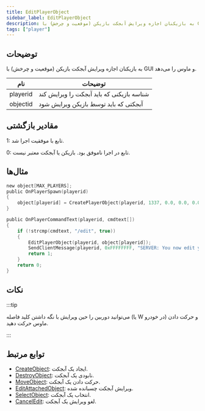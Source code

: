 ```yaml
---
title: EditPlayerObject
sidebar_label: EditPlayerObject
description: به بازیکنان اجازه ویرایش آبجکت بازیکن (موقعیت و چرخش) با GUI و ماوس را می‌دهد.
tags: ["player"]
---
```


## توضیحات

به بازیکنان اجازه ویرایش آبجکت بازیکن (موقعیت و چرخش) با GUI و ماوس را می‌دهد.

| نام     | توضیحات                                         |
| -------- | ----------------------------------------------- |
| playerid | شناسه بازیکنی که باید آبجکت را ویرایش کند    |
| objectid | آبجکتی که باید توسط بازیکن ویرایش شود        |

## مقادیر بازگشتی

1: تابع با موفقیت اجرا شد.

0: تابع در اجرا ناموفق بود. بازیکن یا آبجکت معتبر نیست.

## مثال‌ها

```c
new object[MAX_PLAYERS];
public OnPlayerSpawn(playerid)
{
    object[playerid] = CreatePlayerObject(playerid, 1337, 0.0, 0.0, 0.0, 0.0, 0.0, 0.0);
}

public OnPlayerCommandText(playerid, cmdtext[])
{
    if (!strcmp(cmdtext, "/edit", true))
    {
        EditPlayerObject(playerid, object[playerid]);
        SendClientMessage(playerid, 0xFFFFFFFF, "SERVER: You now edit your object!");
        return 1;
    }
    return 0;
}
```

## نکات

:::tip

می‌توانید دوربین را حین ویرایش با نگه داشتن کلید فاصله (یا W در خودرو) و حرکت دادن ماوس حرکت دهید.

:::

## توابع مرتبط

- [CreateObject](CreateObject): ایجاد یک آبجکت.
- [DestroyObject](DestroyObject): نابودی یک آبجکت.
- [MoveObject](MoveObject): حرکت دادن یک آبجکت.
- [EditAttachedObject](EditAttachedObject): ویرایش آبجکت چسبانده شده.
- [SelectObject](SelectObject): انتخاب یک آبجکت.
- [CancelEdit](CancelEdit): لغو ویرایش یک آبجکت.